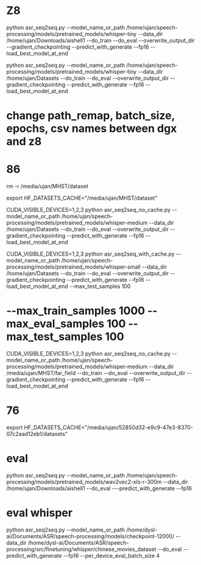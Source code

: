 # Z8

python asr_seq2seq.py --model_name_or_path /home/ujan/speech-processing/models/pretrained_models/whisper-tiny --data_dir /home/ujan/Downloads/aishell1 --do_train --do_eval --overwrite_output_dir --gradient_checkpointing --predict_with_generate --fp16 --load_best_model_at_end

python asr_seq2seq.py --model_name_or_path /home/ujan/speech-processing/models/pretrained_models/whisper-tiny --data_dir /home/ujan/Datasets --do_train --do_eval --overwrite_output_dir --gradient_checkpointing --predict_with_generate --fp16 --load_best_model_at_end

# change path_remap, batch_size, epochs, csv names between dgx and z8



# 86

rm -r /media/ujan/MHST/dataset

export HF_DATASETS_CACHE="/media/ujan/MHST/dataset"

CUDA_VISIBLE_DEVICES=1,2,3 python asr_seq2seq_no_cache.py --model_name_or_path /home/ujan/speech-processing/models/pretrained_models/whisper-medium  --data_dir /home/ujan/Datasets --do_train --do_eval --overwrite_output_dir --gradient_checkpointing --predict_with_generate --fp16 --load_best_model_at_end

CUDA_VISIBLE_DEVICES=1,2,3 python asr_seq2seq_with_cache.py --model_name_or_path /home/ujan/speech-processing/models/pretrained_models/whisper-small  --data_dir /home/ujan/Datasets --do_train --do_eval --overwrite_output_dir --gradient_checkpointing --predict_with_generate --fp16 --load_best_model_at_end --max_test_samples 100
# --max_train_samples 1000 --max_eval_samples 100 --max_test_samples 100 

CUDA_VISIBLE_DEVICES=1,2,3 python asr_seq2seq_no_cache.py --model_name_or_path /home/ujan/speech-processing/models/pretrained_models/whisper-medium  --data_dir /media/ujan/MHST/far_field --do_train --do_eval --overwrite_output_dir --gradient_checkpointing --predict_with_generate --fp16 --load_best_model_at_end

# 76
export HF_DATASETS_CACHE="/media/ujan/52850d32-e9c9-47e3-8370-07c2aad12eb1/datasets"



# eval

python asr_seq2seq.py --model_name_or_path /home/ujan/speech-processing/models/pretrained_models/wav2vec2-xls-r-300m --data_dir /home/ujan/Downloads/aishell1 --do_eval ---predict_with_generate --fp16


# eval whisper
python asr_seq2seq.py --model_name_or_path /home/dysl-ai/Documents/ASR/speech-processing/models/checkpoint-12000/ --data_dir /home/dysl-ai/Documents/ASR/speech-processing/src/finetuning/whisper/chinese_movies_dataset --do_eval --predict_with_generate --fp16 --per_device_eval_batch_size 4
